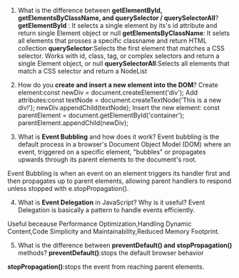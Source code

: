 
1. What is the difference between **getElementById, getElementsByClassName, and querySelector / querySelectorAll**?
**getElementById** : It selects a single element by its's id attribute and return single Element object or null
**getElementsByClassName**: It selets all elements that prosses a specific classname and return HTML collection
**querySelector**:Selects the first element that matches a CSS selector.
Works with id, class, tag, or complex selectors and return  a single Element object, or null
**querySelectorAll**:Selects all elements that match a CSS selector and return a NodeList


2. How do you **create and insert a new element into the DOM**?
Create element:const newDiv = document.createElement('div'); 
Add attributes:const textNode = document.createTextNode('This is a new div!'); newDiv.appendChild(textNode);
Insert the new element: const parentElement = document.getElementById('container');
parentElement.appendChild(newDiv);

3. What is **Event Bubbling** and how does it work?
  Event bubbling is the default process in a browser's Document Object Model (DOM) where an event, triggered on a specific element, "bubbles" or propagates upwards through its parent elements to the document's root.
  
  Event Bubbling is when an event on an element triggers its handler first and then propagates up to parent elements, allowing parent handlers to respond unless stopped with e.stopPropagation().
   
4. What is **Event Delegation** in JavaScript? Why is it useful?
Event Delegation is basically a pattern to handle events efficiently.

Useful beceause Performance Optimization,Handling Dynamic Content,Code Simplicity and Maintainability,Reduced Memory Footprint.

5. What is the difference between **preventDefault() and stopPropagation()** methods?
 **preventDefault()**:stops the default browser behavior
 
**stopPropagation()**:stops the event from reaching parent elements.


